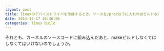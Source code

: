 ```yaml
---
layout: post
title: linuxのデバイスドライバを作成するとき、ソースを/proc以下に入れればビルドなしで機能するのでしょうか。
date: 2014-12-17 10:36:06
categories: linux build
---
```

<!-- {% raw %} -->
<p>それとも、カーネルのソースコードに組み込んだあと、makeビルドしなくてはしなくてはいけないのでしょうか。</p>
<!-- {% endraw %} -->
